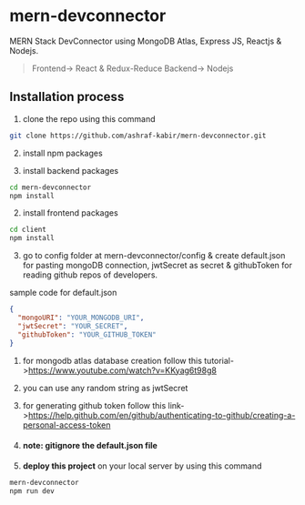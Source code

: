 # mern-devconnector

MERN Stack DevConnector using MongoDB Atlas, Express JS, Reactjs & Nodejs.

> Frontend-> React & Redux-Reduce
> Backend-> Nodejs

## Installation process
1. clone the repo using this command
  ```bash
  git clone https://github.com/ashraf-kabir/mern-devconnector.git
  ```
2. install npm packages

  1. install backend packages
  ```bash
  cd mern-devconnector
  npm install
  ```
  2. install frontend packages
  ```bash
  cd client
  npm install
  ```
3. go to config folder at mern-devconnector/config & create default.json for pasting mongoDB connection, jwtSecret as secret & githubToken for reading github repos of developers.

  sample code for default.json
  ```json
  {
    "mongoURI": "YOUR_MONGODB_URI",
    "jwtSecret": "YOUR_SECRET",
    "githubToken": "YOUR_GITHUB_TOKEN"
  }
  ```
  1. for mongodb atlas database creation follow this tutorial->https://www.youtube.com/watch?v=KKyag6t98g8
  2. you can use any random string as jwtSecret
  3. for generating github token follow this link->https://help.github.com/en/github/authenticating-to-github/creating-a-personal-access-token
  4. #### note: gitignore the default.json file

4. <b>deploy this project</b> on your local server by using this command
  ```bash
  mern-devconnector
  npm run dev
  ```